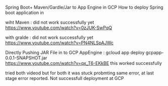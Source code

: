 Spring Boot+ Maven/Gardle/Jar  to App Engine in GCP
How to deploy Spring boot application in 

wiht Maven : did not work successfully yet
https://www.youtube.com/watch?v=0zJUK-SwPqQ


with gralde : did not work successfully yet 
https://www.youtube.com/watch?v=PN4NLSpAJWc

Directly Pushing JAR File in to GCP AppEngine : gcloud app deploy gcpapp-0.0.1-SNAPSHOT.jar  
https://www.youtube.com/watch?v=qx_T6-EKkBE   this worked successfully 


tried both videod but for both it was stuck probmting same error, at last stage error reported. Not successfull deployment at GCP


